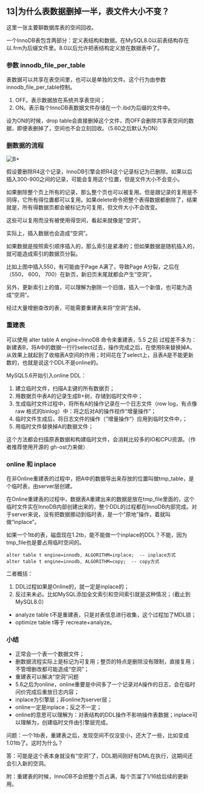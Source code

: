 ## 13|为什么表数据删掉一半，表文件大小不变？

这里一张主要聊数据库表的空间回收。

一个InnoDB表包含两部分：定义表结构和数据。在MySQL8.0以前表结构存在以.frm为后缀文件里。8.0以后允许把表结构定义放在数据表中了。



### 参数 innodb_file_per_table

表数据可以共享在表空间里，也可以是单独的文件。这个行为由参数innodb_file_per_table控制。

1. OFF。表示数据放在系统共享表空间；
2. ON。表示每个InnoDB表数据文件存储在一个.ibd为后缀的文件中。

设为ON的时候，drop table会直接删掉这个文件，而OFF会删除共享表空间的数据，即便表删掉了，空间也不会立刻回收。（5.60之后默认为ON）



### 删数据的流程

![B+](D:\developer\whatidread\mysql\mysql45系列\b+树索引示意图.png)

假设要删除R4这个记录，InnoDB引擎会把R4这个记录标记为已删除。如果以后插入300-900之间的记录，可能会复用这个位置，但是文件大小不会变小。

如果删除整个页上所有的记录，那么整个页也可以被复用。但是跟记录的复用是不同得，它所有得位置都可以复用。如果delete命令把整个表得数据都删除了，结果就是，所有得数据页都会被标记为可复用，但文件大小不会改变。

这些可以复用而没有被使用得空间，看起来就像是“空洞”。

实际上，插入数据也会造成“空洞”。

如果数据是按照索引顺序插入的，那么索引是紧凑的；但如果数据是随机插入的，就可能造成索引的数据页分裂。

比如上图中插入550，有可能由于Page A满了，导致Page A分裂，之后在（550， 600， 700）在新页，新旧页末尾就都会产生“空洞”。

另外，更新索引上的值，可以理解为删除一个旧值，插入一个新值，也可能为造成“空洞”。

经过大量增删查改的表，可能需要重建表来将“空洞”去掉。



### 重建表

可以使用 alter table A engine=InnoDB 命令来重建表，5.5 之前 过程差不多为：新建表B，将A中的数据一行行select过去，操作完成之后，在使用B来替换掉A，从效果上就起到了收缩表A空间的作用；时间花在了select上，且表A是不能更新数的，也就是说这个DDL不是online的。

MySQL5.6开始引入online DDL：

1. 建立临时文件，扫描A主键的所有数据页；
2. 用数据页中表A的记录生成B+树，存储到临时文件中；
3. 生成临时文件过程中，将所有A的操作记录在一个日志文件（row log，有点像raw 格式的binlog）中：将之后对A的操作视作“增量操作”；
4. 临时文件生成后，将日志文件的操作（”增量操作“）应用到临时文件中，；
5. 用临时文件替换掉A的数据文件；

这个方法都会扫描原表数据和构建临时文件，会消耗比较多的IO和CPU资源。（作者推荐使用开源的 gh-ost力来做）



### online 和 inplace

在非Online重建表的过程中，把A中的数据导出来存放的位置叫做tmp_table，是个临时表，由server层创建。

在Online重建表的过程中，数据表A重建出来的数据是放在tmp_file里面的，这个临时文件实在InnoDB内部创建出来的，整个DDL的过程都在InnoDB内部完成。对于server来说，没有把数据挪动到临时表，是一个“原地”操作，着就叫做“inplace”。

如果一个1tb的表，磁盘现在1.2tb，能不能做一个inplace的DDL？不能，因为tmp_file也是要占用临时空间的。

``` MYSQL
alter table t engine=innodb, ALGORITHM=inplace;  -- inplace方式
alter table t engine=innodb, ALGORITHM=copy;  -- copy方式
```

二者概括：

1. DDL过程如果是Online的，就一定是inplace的；
2. 反过来未必。比如MySQL添加全文索引和空间索引就是这种情况；（截止到MySQL8.0）

- analyze table t不是重建表，只是对表信息进行收集，这个过程加了MDL锁；
- optimize table t等于 recreate+analyze。



### 小结

- 正常会一个表一个数据文件；
- 删数据流程实际上是标记为可复用；整页的特点是删除没有限制，直接复用；不管增删改都可能造成“空洞”；
- 重建表可以解决“空洞”问题
- 5.6之后为online，online重要是中间多了一个记录对A操作的日志，会在临时问价完成后重放日志内容；
- inplace为引擎层；非online为server层；
- online一定是inplace；反之不一定；
- online的意思可以理解为：对表结构的DDL操作不影响操作表数据；inplace可以理解为，创建临时文件由引擎层完成。



问题：一个1tb表，重建表之后，发现空间不仅没变小，还大了一些，比如变成1.01tb了。这时为什么？

答：可能是这个表本身就没有“空洞”了，DDL期间刚好有DML在执行，这期间还会引入新的空洞。



附：重建表的时候，InnoDB不会把整个页占满，每个页溜了1/16给后续的更新用。





